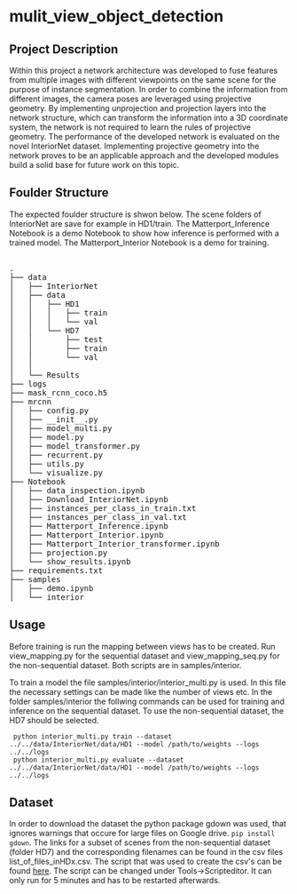 # mulit_view_object_detection

## Project Description
Within this project a network architecture was developed to fuse features from multiple images with different viewpoints on the same scene for the purpose of instance segmentation. In order to combine the information from different images, the camera poses are leveraged using projective geometry. By implementing unprojection and projection layers into the network structure, which can transform the information into a 3D coordinate system, the network is not required to learn the rules of projective geometry.
The performance of the developed network is evaluated on the novel InteriorNet dataset. Implementing projective geometry into the network proves to be an applicable approach and the developed modules build a solid base for future work on this topic.

## Foulder Structure
The expected foulder structure is shwon below. The scene folders of InteriorNet are save for example in HD1/train.
The Matterport_Inference Notebook is a demo Notebook to show how inference is performed with a trained model. The Matterport_Interior Notebook is a demo for training.

<pre> 
.
├── data
│   ├── InteriorNet
│   ├── data
│   │   ├── HD1
│   │   │   ├── train
│   │   │   └── val
│   │   └── HD7
│   │       ├── test
│   │       ├── train
│   │       └── val
│   │
│   └── Results
├── logs
├── mask_rcnn_coco.h5
├── mrcnn
│   ├── config.py
│   ├── __init__.py
│   ├── model_multi.py
│   ├── model.py
│   ├── model_transformer.py
│   ├── recurrent.py
│   ├── utils.py
│   └── visualize.py
├── Notebook
│   ├── data_inspection.ipynb
│   ├── Download_InteriorNet.ipynb
│   ├── instances_per_class_in_train.txt
│   ├── instances_per_class_in_val.txt
│   ├── Matterport_Inference.ipynb
│   ├── Matterport_Interior.ipynb
│   ├── Matterport_Interior_transformer.ipynb
│   ├── projection.py
│   └── show_results.ipynb
├── requirements.txt
├── samples
│   ├── demo.ipynb
│   └── interior
</pre>


## Usage
Before training is run the mapping between views has to be created. Run view_mapping.py for the sequential dataset and view_mapping_seq.py for the non-sequential dataset. Both scripts are in samples/interior.

To train a model the file samples/interior/interior_multi.py is used. In this file the necessary settings can be made like the number of views etc. In the folder samples/interior the follwing commands can be used for training and inference on the sequential dataset. To use the non-sequential dataset, the HD7 should be selected.
```
 python interior_multi.py train --dataset ../../data/InteriorNet/data/HD1 --model /path/to/weights --logs ../../logs
 python interior_multi.py evaluate --dataset ../../data/InteriorNet/data/HD1 --model /path/to/weights --logs ../../logs
```

## Dataset
In order to download the dataset the python package gdown was used, that ignores warnings that occure for large files on Google drive. `pip install gdown`.
The links for a subset of scenes from the non-sequential dataset (folder HD7) and the corresponding filenames can be found in the csv files list_of_files_inHDx.csv. The script that was used to create the csv's can be found [here](https://docs.google.com/spreadsheets/d/1a8Ys_xbKbW9BKdZ-6PHchmeyhDzgHAxYINMd3-h9C2I/edit?usp=sharing). The script can be changed under Tools->Scripteditor. It can only run for 5 minutes and has to be restarted afterwards.
